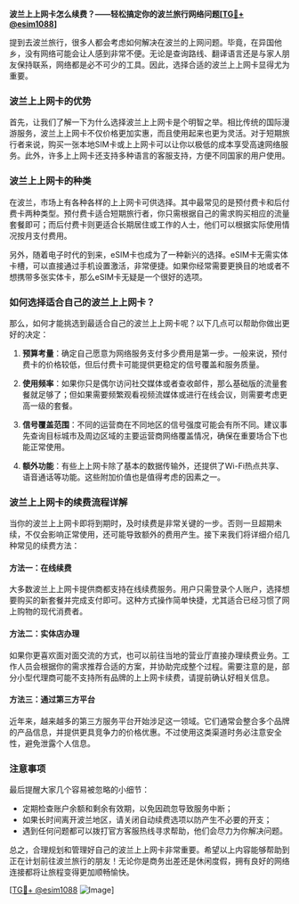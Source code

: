 **波兰上上网卡怎么续费？——轻松搞定你的波兰旅行网络问题[[TG💪+ @esim1088](https://t.me/s/esim1088)]**

提到去波兰旅行，很多人都会考虑如何解决在波兰的上网问题。毕竟，在异国他乡，没有网络可能会让人感到非常不便。无论是查询路线、翻译语言还是与家人朋友保持联系，网络都是必不可少的工具。因此，选择合适的波兰上上网卡显得尤为重要。

### 波兰上上网卡的优势

首先，让我们了解一下为什么选择波兰上上网卡是个明智之举。相比传统的国际漫游服务，波兰上上网卡不仅价格更加实惠，而且使用起来也更为灵活。对于短期旅行者来说，购买一张本地SIM卡或上上网卡可以让你以极低的成本享受高速网络服务。此外，许多上上网卡还支持多种语言的客服支持，方便不同国家的用户使用。

### 波兰上上网卡的种类

在波兰，市场上有各种各样的上上网卡可供选择。其中最常见的是预付费卡和后付费卡两种类型。预付费卡适合短期旅行者，你只需根据自己的需求购买相应的流量套餐即可；而后付费卡则更适合长期居住或工作的人士，他们可以根据实际使用情况按月支付费用。

另外，随着电子时代的到来，eSIM卡也成为了一种新兴的选择。eSIM卡无需实体卡槽，可以直接通过手机设置激活，非常便捷。如果你经常需要更换目的地或者不想携带多张实体卡，那么eSIM卡无疑是一个很好的选项。

### 如何选择适合自己的波兰上上网卡？

那么，如何才能挑选到最适合自己的波兰上上网卡呢？以下几点可以帮助你做出更好的决定：

1. **预算考量**：确定自己愿意为网络服务支付多少费用是第一步。一般来说，预付费卡的价格较低，但后付费卡可能提供更稳定的信号覆盖和服务质量。
   
2. **使用频率**：如果你只是偶尔访问社交媒体或者查收邮件，那么基础版的流量套餐就足够了；但如果需要频繁观看视频流媒体或进行在线会议，则需要考虑更高一级的套餐。

3. **信号覆盖范围**：不同的运营商在不同地区的信号强度可能会有所不同。建议事先查询目标城市及周边区域的主要运营商网络覆盖情况，确保在重要场合下也能正常使用。

4. **额外功能**：有些上上网卡除了基本的数据传输外，还提供了Wi-Fi热点共享、语音通话等功能。这些附加价值也是值得考虑的因素之一。

### 波兰上上网卡的续费流程详解

当你的波兰上上网卡即将到期时，及时续费是非常关键的一步。否则一旦超期未续，不仅会影响正常使用，还可能导致额外的费用产生。接下来我们将详细介绍几种常见的续费方法：

#### 方法一：在线续费

大多数波兰上上网卡提供商都支持在线续费服务。用户只需登录个人账户，选择想要购买的新套餐并完成支付即可。这种方式操作简单快捷，尤其适合已经习惯了网上购物的现代消费者。

#### 方法二：实体店办理

如果你更喜欢面对面交流的方式，也可以前往当地的营业厅直接办理续费业务。工作人员会根据你的需求推荐合适的方案，并协助完成整个过程。需要注意的是，部分小型代理商可能不支持所有品牌的上上网卡续费，请提前确认好相关信息。

#### 方法三：通过第三方平台

近年来，越来越多的第三方服务平台开始涉足这一领域。它们通常会整合多个品牌的产品信息，并提供更具竞争力的价格优惠。不过使用这类渠道时务必注意安全性，避免泄露个人信息。

### 注意事项

最后提醒大家几个容易被忽略的小细节：

- 定期检查账户余额和剩余有效期，以免因疏忽导致服务中断；
- 如果长时间离开波兰地区，请关闭自动续费选项以防产生不必要的开支；
- 遇到任何问题都可以拨打官方客服热线寻求帮助，他们会尽力为你解决问题。

总之，合理规划和管理好自己的波兰上上网卡非常重要。希望以上内容能够帮助到正在计划前往波兰旅行的朋友！无论你是商务出差还是休闲度假，拥有良好的网络连接都将让旅程变得更加顺畅愉快。

[[TG💪+ @esim1088](https://t.me/s/esim1088) ![Image](https://i.postimg.cc/4NQfJmqS/Snipaste-2025-05-13-00-14-12.png)]